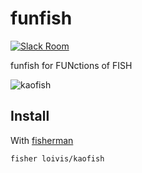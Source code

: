 # funfish

[![Slack Room][slack-badge]][slack-link]

funfish for FUNctions of FISH

![kaofish]

## Install

With [fisherman]

```
fisher loivis/kaofish
```

[slack-link]: https://fisherman-wharf.herokuapp.com
[slack-badge]: https://fisherman-wharf.herokuapp.com/badge.svg
[fisherman]: https://github.com/fisherman/fisherman
[kaofish]: https://cloud.githubusercontent.com/assets/8317250/13661599/777665a2-e6d7-11e5-9078-eae115fa140a.png
